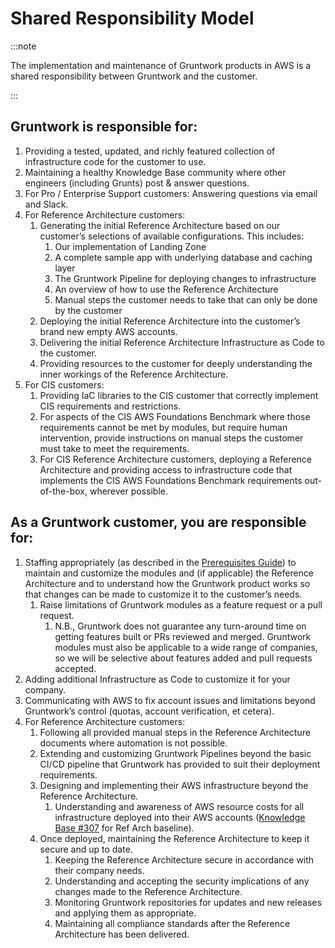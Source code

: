 # Shared Responsibility Model

:::note

The implementation and maintenance of Gruntwork products in AWS is a shared responsibility between Gruntwork and the customer.

:::

## Gruntwork is responsible for:

1. Providing a tested, updated, and richly featured collection of infrastructure code for the customer to use.
1. Maintaining a healthy Knowledge Base community where other engineers (including Grunts) post & answer questions.
1. For Pro / Enterprise Support customers: Answering questions via email and Slack.
1. For Reference Architecture customers:
    1. Generating the initial Reference Architecture based on our customer’s selections of available configurations. This includes:
        1. Our implementation of Landing Zone
        1. A complete sample app with underlying database and caching layer
        1. The Gruntwork Pipeline for deploying changes to infrastructure
        1. An overview of how to use the Reference Architecture
        1. Manual steps the customer needs to take that can only be done by the customer
    1. Deploying the initial Reference Architecture into the customer’s brand new empty AWS accounts.
    1. Delivering the initial Reference Architecture Infrastructure as Code to the customer.
    1. Providing resources to the customer for deeply understanding the inner workings of the Reference Architecture.
1. For CIS customers:
    1. Providing IaC libraries to the CIS customer that correctly implement CIS requirements and restrictions.
    1. For aspects of the CIS AWS Foundations Benchmark where those requirements cannot be met by modules, but require human intervention, provide instructions on manual steps the customer must take to meet the requirements.
    1. For CIS Reference Architecture customers, deploying a Reference Architecture and providing access to infrastructure code that implements the CIS AWS Foundations Benchmark requirements out-of-the-box, wherever possible.

## As a Gruntwork customer, you are responsible for:

1. Staffing appropriately (as described in the [Prerequisites Guide](/intro/overview/reference-architecture-prerequisites-guide/)) to maintain and customize the modules and (if applicable) the Reference Architecture and to understand how the Gruntwork product works so that changes can be made to customize it to the customer’s needs.
    1. Raise limitations of Gruntwork modules as a feature request or a pull request.
        1. N.B., Gruntwork does not guarantee any turn-around time on getting features built or PRs reviewed and merged. Gruntwork modules must also be applicable to a wide range of companies, so we will be selective about features added and pull requests accepted.
1. Adding additional Infrastructure as Code to customize it for your company.
1. Communicating with AWS to fix account issues and limitations beyond Gruntwork’s control (quotas, account verification, et cetera).
1. For Reference Architecture customers:
    1. Following all provided manual steps in the Reference Architecture documents where automation is not possible.
    1. Extending and customizing Gruntwork Pipelines beyond the basic CI/CD pipeline that Gruntwork has provided to suit their deployment requirements.
    1. Designing and implementing their AWS infrastructure beyond the Reference Architecture.
        1. Understanding and awareness of AWS resource costs for all infrastructure deployed into their AWS accounts ([Knowledge Base #307](https://github.com/gruntwork-io/knowledge-base/discussions/307) for Ref Arch baseline).
    1. Once deployed, maintaining the Reference Architecture to keep it secure and up to date.
        1. Keeping the Reference Architecture secure in accordance with their company needs.
        1. Understanding and accepting the security implications of any changes made to the Reference Architecture.
        1. Monitoring Gruntwork repositories for updates and new releases and applying them as appropriate.
        1. Maintaining all compliance standards after the Reference Architecture has been delivered.


<!-- ##DOCS-SOURCER-START
{
  "sourcePlugin": "local-copier",
  "hash": "8cd4291d0db9fbf7c8e00d72b03ca195"
}
##DOCS-SOURCER-END -->
